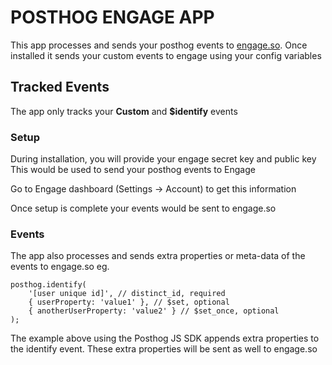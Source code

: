 # POSTHOG ENGAGE APP

This app processes and sends your posthog events to [engage.so](https://engage.so).
Once installed it sends your custom events to engage using your config variables

## Tracked Events

The app only tracks your **Custom** and **$identify** events

### Setup
During installation, you will provide your engage secret key and public key
This would be used to send your posthog events to Engage

Go to Engage dashboard (Settings -> Account) to get this information

Once setup is complete your events would be sent to engage.so

### Events
The app also processes and sends extra properties or meta-data of the events to engage.so eg.

```
posthog.identify(
    '[user unique id]', // distinct_id, required
    { userProperty: 'value1' }, // $set, optional
    { anotherUserProperty: 'value2' } // $set_once, optional
);
```
The example above using the Posthog JS SDK appends extra properties to the identify event. 
These extra properties will be sent as well to engage.so